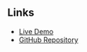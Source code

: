 ## Links

-   [Live Demo](https://your-live-demo-link.com)
-   [GitHub Repository](https://github.com/your-github-username/snackbar-example)
